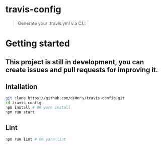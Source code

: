 # travis-config

> Generate your .travis.yml via CLI 

# Getting started

## This project is still in development, you can create issues and pull requests for improving it.

## Intallation

```bash
git clone https://github.com/dj0nny/travis-config.git
cd travis-config
npm install # OR yarn install
npm run start
```

## Lint

```bash
npm run lint # OR yarn lint
```